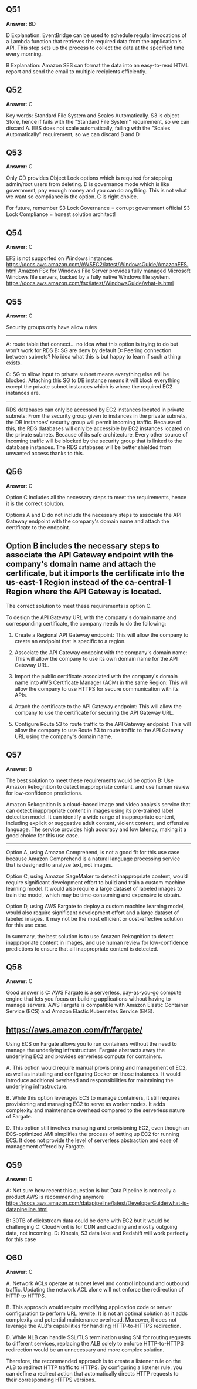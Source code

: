 ## Q51
**Answer:** BD

D Explanation: EventBridge can be used to schedule regular invocations of a Lambda function that retrieves the required data from the application's API. This step sets up the process to collect the data at the specified time every morning.

B Explanation: Amazon SES can format the data into an easy-to-read HTML report and send the email to multiple recipients efficiently.

## Q52
**Answer:** C

Key words: Standard File System and Scales Automatically.
S3 is object Store, hence if fails with the "Standard File System" requirement, so we can discard A.
EBS does not scale automatically, failing with the "Scales Automatically" requirement, so we can discard B and D

## Q53
**Answer:** C

Only CD provides Object Lock options which is required for stopping admin/root users from deleting.
D is governance mode which is like government, pay enough money and you can do anything. This is not what we want so compliance is the option.
C is right choice.

For future, remember
S3 Lock Governance = corrupt government official
S3 Lock Compliance = honest solution architect!

## Q54
**Answer:** C

EFS is not supported on Windows instances
https://docs.aws.amazon.com/AWSEC2/latest/WindowsGuide/AmazonEFS.html
Amazon FSx for Windows File Server provides fully managed Microsoft Windows file servers, backed by a fully native Windows file system.
https://docs.aws.amazon.com/fsx/latest/WindowsGuide/what-is.html

## Q55
**Answer:** C

Security groups only have allow rules

----------
A: route table that connect... no idea what this option is trying to do but won't work for RDS
B: SG are deny by default
D: Peering connection between subnets? No idea what this is but happy to learn if such a thing exists.

C: SG to allow input to private subnet means everything else will be blocked. Attaching this SG to DB instance means it will block everything except the private subnet instances which is where the required EC2 instances are.

---------------
RDS databases can only be accessed by EC2 instances located in private subnets: From the security group given to instances in the private subnets, the DB instances' security group will permit incoming traffic. Because of this, the RDS databases will only be accessible by EC2 instances located on the private subnets.
Because of its safe architecture, Every other source of incoming traffic will be blocked by the security group that is linked to the database instances. The RDS databases will be better shielded from unwanted access thanks to this.

## Q56
**Answer:** C

Option C includes all the necessary steps to meet the requirements, hence it is the correct solution.

Options A and D do not include the necessary steps to associate the API Gateway endpoint with the company's domain name and attach the certificate to the endpoint.

Option B includes the necessary steps to associate the API Gateway endpoint with the company's domain name and attach the certificate, but it imports the certificate into the us-east-1 Region instead of the ca-central-1 Region where the API Gateway is located.
-------------

The correct solution to meet these requirements is option C.

To design the API Gateway URL with the company's domain name and corresponding certificate, the company needs to do the following:

1. Create a Regional API Gateway endpoint: This will allow the company to create an endpoint that is specific to a region.

2. Associate the API Gateway endpoint with the company's domain name: This will allow the company to use its own domain name for the API Gateway URL.

3. Import the public certificate associated with the company's domain name into AWS Certificate Manager (ACM) in the same Region: This will allow the company to use HTTPS for secure communication with its APIs.

4. Attach the certificate to the API Gateway endpoint: This will allow the company to use the certificate for securing the API Gateway URL.

5. Configure Route 53 to route traffic to the API Gateway endpoint: This will allow the company to use Route 53 to route traffic to the API Gateway URL using the company's domain name.

## Q57
**Answer:** B

The best solution to meet these requirements would be option B: Use Amazon Rekognition to detect inappropriate content, and use human review for low-confidence predictions.

Amazon Rekognition is a cloud-based image and video analysis service that can detect inappropriate content in images using its pre-trained label detection model. It can identify a wide range of inappropriate content, including explicit or suggestive adult content, violent content, and offensive language. The service provides high accuracy and low latency, making it a good choice for this use case.

-------------
Option A, using Amazon Comprehend, is not a good fit for this use case because Amazon Comprehend is a natural language processing service that is designed to analyze text, not images.

Option C, using Amazon SageMaker to detect inappropriate content, would require significant development effort to build and train a custom machine learning model. It would also require a large dataset of labeled images to train the model, which may be time-consuming and expensive to obtain.

Option D, using AWS Fargate to deploy a custom machine learning model, would also require significant development effort and a large dataset of labeled images. It may not be the most efficient or cost-effective solution for this use case.

In summary, the best solution is to use Amazon Rekognition to detect inappropriate content in images, and use human review for low-confidence predictions to ensure that all inappropriate content is detected.

## Q58
**Answer:** C

Good answer is C:
AWS Fargate is a serverless, pay-as-you-go compute engine that lets you focus on building applications without having to manage servers. AWS Fargate is compatible with Amazon Elastic Container Service (ECS) and Amazon Elastic Kubernetes Service (EKS).

https://aws.amazon.com/fr/fargate/
---------
Using ECS on Fargate allows you to run containers without the need to manage the underlying infrastructure. Fargate abstracts away the underlying EC2 and provides serverless compute for containers.

A. This option would require manual provisioning and management of EC2, as well as installing and configuring Docker on those instances. It would introduce additional overhead and responsibilities for maintaining the underlying infrastructure.

B. While this option leverages ECS to manage containers, it still requires provisioning and managing EC2 to serve as worker nodes. It adds complexity and maintenance overhead compared to the serverless nature of Fargate.

D. This option still involves managing and provisioning EC2, even though an ECS-optimized AMI simplifies the process of setting up EC2 for running ECS. It does not provide the level of serverless abstraction and ease of management offered by Fargate.

## Q59
**Answer:** D

A: Not sure how recent this question is but Data Pipeline is not really a product AWS is recommending anymore https://docs.aws.amazon.com/datapipeline/latest/DeveloperGuide/what-is-datapipeline.html

B: 30TB of clickstream data could be done with EC2 but it would be challenging
C: CloudFront is for CDN and caching and mostly outgoing data, not incoming.
D: Kinesis, S3 data lake and Redshift will work perfectly for this case

## Q60
**Answer:** C

A. Network ACLs operate at subnet level and control inbound and outbound traffic. Updating the network ACL alone will not enforce the redirection of HTTP to HTTPS.

B. This approach would require modifying application code or server configuration to perform URL rewrite. It is not an optimal solution as it adds complexity and potential maintenance overhead. Moreover, it does not leverage the ALB's capabilities for handling HTTP-to-HTTPS redirection.

D. While NLB can handle SSL/TLS termination using SNI for routing requests to different services, replacing the ALB solely to enforce HTTP-to-HTTPS redirection would be an unnecessary and more complex solution.

Therefore, the recommended approach is to create a listener rule on the ALB to redirect HTTP traffic to HTTPS. By configuring a listener rule, you can define a redirect action that automatically directs HTTP requests to their corresponding HTTPS versions.